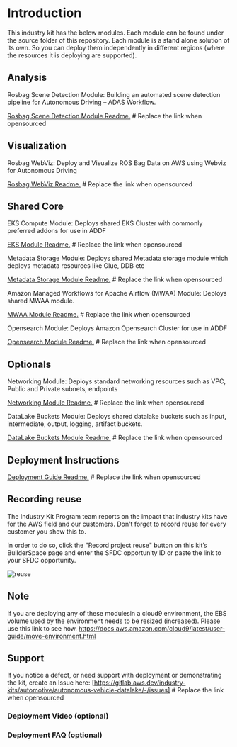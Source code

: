 # Introduction

This industry kit has the below modules. Each module can be found under the source folder of this repository. Each module is a stand alone solution of its own. So you can deploy them independently in different regions (where the resources it is deploying are supported).

## Analysis

Rosbag Scene Detection Module: Building an automated scene detection pipeline for Autonomous Driving – ADAS Workflow.

[Rosbag Scene Detection Module Readme.](https://gitlab.aws.dev/wwcs-proserve-etip-data-analytics/software-labs/autonomous-vehicle-datalake/-/blob/main/modules/analysis/rosbag-scene-detection/README.md) # Replace the link when opensourced

## Visualization

Rosbag WebViz: Deploy and Visualize ROS Bag Data on AWS using Webviz for Autonomous Driving

[Rosbag WebViz Readme.](https://gitlab.aws.dev/wwcs-proserve-etip-data-analytics/software-labs/autonomous-vehicle-datalake/-/blob/main/modules/visualization/rosbag-webviz/README.md) # Replace the link when opensourced

## Shared Core

EKS Compute Module: Deploys shared EKS Cluster with commonly preferred addons for use in ADDF

[EKS Module Readme.](https://gitlab.aws.dev/wwcs-proserve-etip-data-analytics/software-labs/autonomous-vehicle-datalake/-/blob/main/modules/core/eks/README.md) # Replace the link when opensourced

Metadata Storage Module: Deploys shared Metadata storage module which deploys metadata resources like Glue, DDB etc

[Metadata Storage Module Readme.](https://gitlab.aws.dev/wwcs-proserve-etip-data-analytics/software-labs/autonomous-vehicle-datalake/-/blob/main/modules/core/metadata-storage/README.md) # Replace the link when opensourced

Amazon Managed Workflows for Apache Airflow (MWAA) Module: Deploys shared MWAA module.

[MWAA Module Readme.](https://gitlab.aws.dev/wwcs-proserve-etip-data-analytics/software-labs/autonomous-vehicle-datalake/-/blob/main/modules/core/mwaa/README.md) # Replace the link when opensourced

Opensearch Module: Deploys Amazon Opensearch Cluster for use in ADDF

[Opensearch Module Readme.](https://gitlab.aws.dev/wwcs-proserve-etip-data-analytics/software-labs/autonomous-vehicle-datalake/-/blob/main/modules/core/opensearch/README.md) # Replace the link when opensourced

## Optionals

Networking Module: Deploys standard networking resources such as VPC, Public and Private subnets, endpoints

[Networking Module Readme.](https://gitlab.aws.dev/wwcs-proserve-etip-data-analytics/software-labs/autonomous-vehicle-datalake/-/blob/main/modules/optionals/networking/README.md) # Replace the link when opensourced

DataLake Buckets Module: Deploys shared datalake buckets such as input, intermediate, output, logging, artifact buckets.

[DataLake Buckets Module Readme.](https://gitlab.aws.dev/wwcs-proserve-etip-data-analytics/software-labs/autonomous-vehicle-datalake/-/blob/main/modules/optionals/datalake-buckets/README.md) # Replace the link when opensourced

## Deployment Instructions

[Deployment Guide Readme.](https://gitlab.aws.dev/wwcs-proserve-etip-data-analytics/software-labs/autonomous-vehicle-datalake/-/blob/main/docs/deployment_guide.md) # Replace the link when opensourced

## Recording reuse

The Industry Kit Program team reports on the impact that industry kits have for the AWS field and our customers. Don't forget to record reuse for every customer you show this to.

In order to do so, click the "Record project reuse" button on this kit’s BuilderSpace page and enter the SFDC opportunity ID or paste the link to your SFDC opportunity.

![reuse](assets/reuse.png)

## Note

If you are deploying any of these modulesin a cloud9 environment, the EBS volume used by the environment needs to be resized (increased). Please use this link to see how. https://docs.aws.amazon.com/cloud9/latest/user-guide/move-environment.html

## Support

If you notice a defect, or need support with deployment or demonstrating the kit, create an Issue here:  [https://gitlab.aws.dev/industry-kits/automotive/autonomous-vehicle-datalake/-/issues] # Replace the link when opensourced

### Deployment Video (optional)

### Deployment FAQ (optional)
